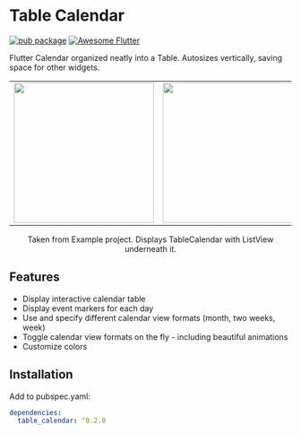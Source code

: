 # Table Calendar

[![pub package](https://img.shields.io/pub/v/table_calendar.svg?style=flat-square)](https://pub.dartlang.org/packages/table_calendar)
<a href="https://github.com/Solido/awesome-flutter">
  <img src="https://img.shields.io/badge/Awesome-Flutter-52bdeb.svg?longCache=true&style=flat-square" alt="Awesome Flutter" />
</a>

Flutter Calendar organized neatly into a Table. Autosizes vertically, saving space for other widgets.

<div style="text-align: center">
  <table><tr>
  <td style="text-align: center">
    <img src="https://raw.githubusercontent.com/aleksanderwozniak/table_calendar/assets/calendar_month.png" width="250" />
  </td>
  <td style="text-align: center">
    <img src="https://raw.githubusercontent.com/aleksanderwozniak/table_calendar/assets/calendar_week.png" width="250" />
  </td>
  </tr></table>
  Taken from Example project.
  Displays TableCalendar with ListView underneath it.
</div>



## Features

* Display interactive calendar table
* Display event markers for each day
* Use and specify different calendar view formats (month, two weeks, week)
* Toggle calendar view formats on the fly - including beautiful animations
* Customize colors

## Installation

Add to pubspec.yaml:

```yaml
dependencies:
  table_calendar: ^0.2.0
```
